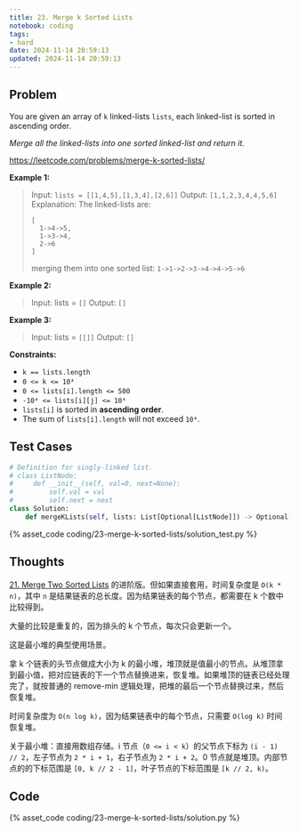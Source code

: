 ```yaml
---
title: 23. Merge k Sorted Lists
notebook: coding
tags:
- hard
date: 2024-11-14 20:59:13
updated: 2024-11-14 20:59:13
---
```

## Problem

You are given an array of `k` linked-lists `lists`, each linked-list is sorted in ascending order.

_Merge all the linked-lists into one sorted linked-list and return it._

<https://leetcode.com/problems/merge-k-sorted-lists/>

**Example 1:**

> Input: `lists = [[1,4,5],[1,3,4],[2,6]]`
> Output: `[1,1,2,3,4,4,5,6]`
> Explanation: The linked-lists are:
>
> ``` text
> [
>   1->4->5,
>   1->3->4,
>   2->6
> ]
> ```
>
> merging them into one sorted list:
> `1->1->2->3->4->4->5->6`

**Example 2:**

> Input: lists = `[]`
> Output: `[]`

**Example 3:**

> Input: lists = `[[]]`
> Output: `[]`

**Constraints:**

- `k == lists.length`
- `0 <= k <= 10⁴`
- `0 <= lists[i].length <= 500`
- `-10⁴ <= lists[i][j] <= 10⁴`
- `lists[i]` is sorted in **ascending order**.
- The sum of `lists[i].length` will not exceed `10⁴`.

## Test Cases

``` python
# Definition for singly-linked list.
# class ListNode:
#     def __init__(self, val=0, next=None):
#         self.val = val
#         self.next = next
class Solution:
    def mergeKLists(self, lists: List[Optional[ListNode]]) -> Optional[ListNode]:
```

{% asset_code coding/23-merge-k-sorted-lists/solution_test.py %}

## Thoughts

[21. Merge Two Sorted Lists](/coding/21-merge-two-sorted-lists) 的进阶版。但如果直接套用，时间复杂度是 `O(k * n)`，其中 `n` 是结果链表的总长度。因为结果链表的每个节点，都需要在 k 个数中比较得到。

大量的比较是重复的，因为排头的 k 个节点，每次只会更新一个。

这是最小堆的典型使用场景。

拿 k 个链表的头节点做成大小为 k 的最小堆，堆顶就是值最小的节点。从堆顶拿到最小值，把对应链表的下一个节点替换进来，恢复堆。如果堆顶的链表已经处理完了，就按普通的 remove-min 逻辑处理，把堆的最后一个节点替换过来，然后恢复堆。

时间复杂度为 `O(n log k)`，因为结果链表中的每个节点，只需要 `O(log k)` 时间恢复堆。

关于最小堆：直接用数组存储。i 节点（`0 <= i < k`）的父节点下标为 `(i - 1) // 2`，左子节点为 `2 * i + 1`，右子节点为 `2 * i + 2`。0 节点就是堆顶。内部节点的的下标范围是 `[0, k // 2 - 1]`，叶子节点的下标范围是 `[k // 2, k)`。

## Code

{% asset_code coding/23-merge-k-sorted-lists/solution.py %}
